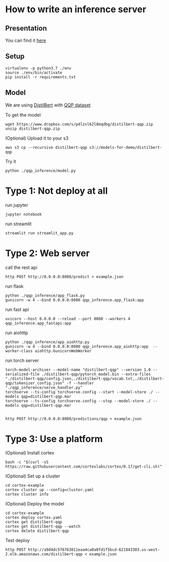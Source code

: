 # How to write an inference server


## Presentation
You can find it [here](https://drive.google.com/file/d/1-ZbZ8kz5iWjI3Pwg45Oghw57mFmfXBmj/view?usp=sharing)

## Setup

```
virtualenv -p python3.7 ./env
source ./env/bin/activate
pip install -r requirements.txt
```


## Model

We are using [DistilBert](https://arxiv.org/abs/1910.01108) with [QQP dataset](https://gluebenchmark.com/tasks)

To get the model
```
wget https://www.dropbox.com/s/p4lzxl62l8mqdbg/distilbert-qqp.zip
unzip distilbert-qqp.zip
```

(Optional) Upload it to your s3
```
aws s3 cp --recursive distilbert-qqp s3://models-for-demo/distilbert-qqp
```

Try it
```
python ./qqp_inference/model.py
```

# Type 1: Not deploy at all

run jupyter
```
jupyter notebook
```

run streamlit
```
streamlit run streamlit_app.py
```


# Type 2: Web server

call the rest api
```
http POST http://0.0.0.0:8080/predict < example.json
```

run flask 
```
python ./qqp_inference/app_flask.py
gunicorn -w 4 --bind 0.0.0.0:8080 qqp_inference.app_flask:app
```

run fast api

```
uvicorn --host 0.0.0.0 --reload --port 8080 --workers 4 qqp_inference.app_fastapi:app 
``` 

run aiohttp

```
python ./qqp_inference/app_aiohttp.py
gunicorn -w 4 --bind 0.0.0.0:8080 qqp_inference.app_aiohttp:app  --worker-class aiohttp.GunicornWebWorker
```

run torch server

```
torch-model-archiver --model-name "distilbert-qqp" --version 1.0 --serialized-file ./distilbert-qqp/pytorch_model.bin --extra-files "./distilbert-qqp/config.json,./distilbert-qqp/vocab.txt,./distilbert-qqp/tokenizer_config.json" -f --handler "./qqp_inference/serve_handler.py"
torchserve --ts-config torchserve.config --start --model-store ./ --models qqp=distilbert-qqp.mar
torchserve --ts-config torchserve.config --stop --model-store ./ --models qqp=distilbert-qqp.mar


http POST http://0.0.0.0:8080/predictions/qqp < example.json
```


# Type 3: Use a platform

(Optional) Install cortex
```
bash -c "$(curl -sS https://raw.githubusercontent.com/cortexlabs/cortex/0.17/get-cli.sh)"
```

(Optional) Set up a cluster
```
cd cortex-example
cortex cluster up --config=cluster.yaml
cortex cluster info
```


(Optional) Deploy the model
```
cd cortex-example
cortex deploy cortex.yaml
cortex get distilbert-qqp
cortex get distilbert-qqp --watch
cortex delete distilbert-qqp
```

Test deploy

```
http POST http://a9d4dc576763811eaa4ca0a0fd1f5bcd-621843303.us-west-2.elb.amazonaws.com/distilbert-qqp < example.json
```
